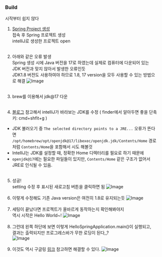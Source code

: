 ### Build
시작부터 쉽지 않다

1. [Spring Project 생성](https://start.spring.io)<br />
   접속 후 Spring 프로젝트 생성 <br /> intelliJ로 생성한 프로젝트 open <br /><br />

2. 아래와 같은 오류 발생 <br /> Spring 생성 시에 Java 버전을 17로 하였는데 실제로 컴퓨터에 다운되어 있는 JDK 버전과 맞지 않아서 발생한 오류인듯 <br /> JDK1.8 버전도 사용하여야 하므로 1.8, 17 version을 모두 사용할 수 있는 방법으로 해결
   ![Image](https://github.com/user-attachments/assets/b8bf8f36-5314-46fc-b1c9-a705db00a2d7) <br /><br />
3. brew를 이용해서 jdk@17 다운 <br /><br />
4. [블로그](https://dev-emmababy.tistory.com/139) 참고해서 intelliJ가 바라보는 JDK를 수정
   ( finder에서 알아두면 좋을 단축키: cmd+shfit+g ) <br /> 
- JDK 불러오기 중 `The selected directory points to a JRE...` 오류가 뜬다면 <br /> 
`/opt/homebrew/opt/openjdk@17/libexec/openjdk.jdk/Contents/Home` 경로처럼 `Contents/Home`을 포함해서 시도 해볼것<br /> 
- IntelliJ는 JDK를 설정할 때, 정확한 Home 디렉터리를 필요로 하기 때문에 <br /> 
- `openjdk@17`에는 필요한 파일들이 있지만, `Contents/Home` 같은 구조가 없어서 JRE로 인식될 수 있음. <br /><br />
5. 성공!<br/>
   setting 수정 후 표시된 새로고침 버튼을 클릭하면 됨
   ![Image](https://github.com/user-attachments/assets/555b9173-5150-44d4-b54c-3f3b7485a53d) <br /><br />
6. 이렇게 수정해도 기존 Java version은 여전히 1.8로 유지되는듯
   ![Image](https://github.com/user-attachments/assets/174ee60c-ccd7-463f-8f3b-1d58813514d5) <br /><br />
7. 세팅이 끝났다면 프로젝트가 올바르게 동작하는지 확인해봐야지 <br />
   역시 시작은 Hello World~!
   ![Image](https://github.com/user-attachments/assets/a544a6f1-c18b-4205-b545-814b6ce068a9) <br /><br />
8. 그런데 왼쪽 하단에 보면 이렇게 HelloSpringApplication.main()이 실행되고, <br />
   결과는 출력되지만 프로그레스바가 무한 로딩이 된다,,? <br />
   ![Image](https://github.com/user-attachments/assets/1f85e189-d1bd-44cc-97a7-c90e9ccc1511) <br /><br />
9. 이것도 역시 구글링
   [링크](https://velog.io/@dghff/IntelliJ-IDEA-%EC%8B%A4%ED%96%89%EC%8B%9C-%EB%AC%B4%ED%95%9C%EB%A1%9C%EB%94%A9%EB%90%98%EB%8A%94-%EC%9D%B4%EC%8A%88-%ED%95%B4%EA%B2%B0)
   참고하면 해결할 수 있다.
   ![Image](https://github.com/user-attachments/assets/31d1d8a3-d247-4872-b581-612335a54568)
